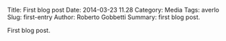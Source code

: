 Title: First blog post
Date: 2014-03-23 11.28
Category: 
Media Tags: averlo 
Slug: first-entry 
Author: Roberto Gobbetti
Summary: first blog post.

First blog post.